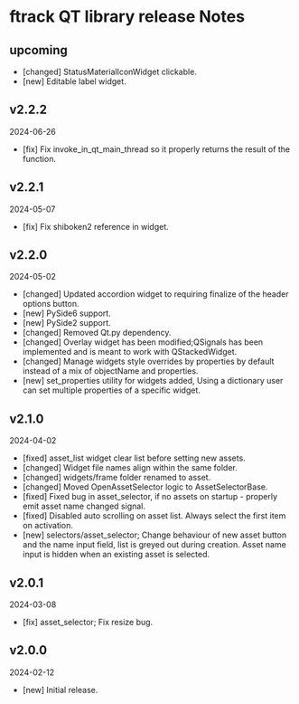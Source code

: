 # ftrack QT library release Notes

## upcoming

* [changed] StatusMaterialIconWidget clickable.
* [new] Editable label widget.


## v2.2.2
2024-06-26

* [fix] Fix invoke_in_qt_main_thread so it properly returns the result of the function.


## v2.2.1
2024-05-07

* [fix] Fix shiboken2 reference in widget.


## v2.2.0
2024-05-02

* [changed] Updated accordion widget to requiring finalize of the header options button.
* [new] PySide6 support.
* [new] PySide2 support.
* [changed] Removed Qt.py dependency.
* [changed] Overlay widget has been modified;QSignals has been implemented and is meant to work with QStackedWidget.
* [changed] Manage widgets style overrides by properties by default instead of a mix of objectName and properties.
* [new] set_properties utility for widgets added, Using a dictionary user can set multiple properties of a specific widget.


## v2.1.0
2024-04-02

* [fixed] asset_list widget clear list before setting new assets.
* [changed] Widget file names align within the same folder.
* [changed] widgets/frame folder renamed to asset.
* [changed] Moved OpenAssetSelector logic to AssetSelectorBase.
* [fixed] Fixed bug in asset_selector, if no assets on startup - properly emit asset name changed signal.
* [fixed] Disabled auto scrolling on asset list. Always select the first item on activation.
* [new] selectors/asset_selector; Change behaviour of new asset button and the name input field, list is greyed out during creation. Asset name input is hidden when an existing asset is selected. 


## v2.0.1
2024-03-08

* [fix] asset_selector; Fix resize bug.


## v2.0.0
2024-02-12

*  [new] Initial release.
